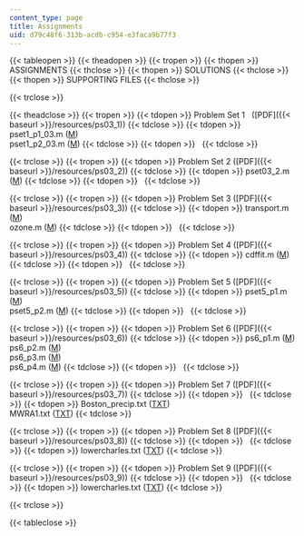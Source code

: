 ```yaml
---
content_type: page
title: Assignments
uid: d79c48f6-313b-acdb-c954-e3faca9b77f3
---
```


{{< tableopen >}}
{{< theadopen >}}
{{< tropen >}}
{{< thopen >}}
ASSIGNMENTS
{{< thclose >}}
{{< thopen >}}
SOLUTIONS
{{< thclose >}}
{{< thopen >}}
SUPPORTING FILES
{{< thclose >}}

{{< trclose >}}

{{< theadclose >}}
{{< tropen >}}
{{< tdopen >}}
Problem Set 1   ([PDF]({{< baseurl >}}/resources/ps03_1))
{{< tdclose >}}
{{< tdopen >}}
pset1\_p1\_03.m ([M](/courses/civil-and-environmental-engineering/1-017-computing-and-data-analysis-for-environmental-applications-fall-2003/assignments/pset1_p1_03.m))  
pset1\_p2\_03.m ([M](/courses/civil-and-environmental-engineering/1-017-computing-and-data-analysis-for-environmental-applications-fall-2003/assignments/pset1_p2_03.m))
{{< tdclose >}}
{{< tdopen >}}
 
{{< tdclose >}}

{{< trclose >}}
{{< tropen >}}
{{< tdopen >}}
Problem Set 2 ([PDF]({{< baseurl >}}/resources/ps03_2))
{{< tdclose >}}
{{< tdopen >}}
pset03\_2.m ([M](/courses/civil-and-environmental-engineering/1-017-computing-and-data-analysis-for-environmental-applications-fall-2003/assignments/pset03_2.m))
{{< tdclose >}}
{{< tdopen >}}
 
{{< tdclose >}}

{{< trclose >}}
{{< tropen >}}
{{< tdopen >}}
Problem Set 3 ([PDF]({{< baseurl >}}/resources/ps03_3))
{{< tdclose >}}
{{< tdopen >}}
transport.m ([M](/courses/civil-and-environmental-engineering/1-017-computing-and-data-analysis-for-environmental-applications-fall-2003/assignments/transport.m))  
ozone.m ([M](/courses/civil-and-environmental-engineering/1-017-computing-and-data-analysis-for-environmental-applications-fall-2003/assignments/ozone.m))
{{< tdclose >}}
{{< tdopen >}}
 
{{< tdclose >}}

{{< trclose >}}
{{< tropen >}}
{{< tdopen >}}
Problem Set 4 ([PDF]({{< baseurl >}}/resources/ps03_4))
{{< tdclose >}}
{{< tdopen >}}
cdffit.m ([M](/courses/civil-and-environmental-engineering/1-017-computing-and-data-analysis-for-environmental-applications-fall-2003/assignments/cdffit.m))
{{< tdclose >}}
{{< tdopen >}}
 
{{< tdclose >}}

{{< trclose >}}
{{< tropen >}}
{{< tdopen >}}
Problem Set 5 ([PDF]({{< baseurl >}}/resources/ps03_5))
{{< tdclose >}}
{{< tdopen >}}
pset5\_p1.m ([M](/courses/civil-and-environmental-engineering/1-017-computing-and-data-analysis-for-environmental-applications-fall-2003/assignments/pset5_p1.m))  
pset5\_p2.m ([M](/courses/civil-and-environmental-engineering/1-017-computing-and-data-analysis-for-environmental-applications-fall-2003/assignments/pset5_p2.m))
{{< tdclose >}}
{{< tdopen >}}
 
{{< tdclose >}}

{{< trclose >}}
{{< tropen >}}
{{< tdopen >}}
Problem Set 6 ([PDF]({{< baseurl >}}/resources/ps03_6))
{{< tdclose >}}
{{< tdopen >}}
ps6\_p1.m ([M](/courses/civil-and-environmental-engineering/1-017-computing-and-data-analysis-for-environmental-applications-fall-2003/assignments/ps6_p1.m))  
ps6\_p2.m ([M](/courses/civil-and-environmental-engineering/1-017-computing-and-data-analysis-for-environmental-applications-fall-2003/assignments/ps6_p2.m))  
ps6\_p3.m ([M](/courses/civil-and-environmental-engineering/1-017-computing-and-data-analysis-for-environmental-applications-fall-2003/assignments/ps6_p3.m))  
ps6\_p4.m ([M](/courses/civil-and-environmental-engineering/1-017-computing-and-data-analysis-for-environmental-applications-fall-2003/assignments/ps6_p4.m))
{{< tdclose >}}
{{< tdopen >}}
 
{{< tdclose >}}

{{< trclose >}}
{{< tropen >}}
{{< tdopen >}}
Problem Set 7 ([PDF]({{< baseurl >}}/resources/ps03_7))
{{< tdclose >}}
{{< tdopen >}}
 
{{< tdclose >}}
{{< tdopen >}}
Boston\_precip.txt ([TXT](/courses/civil-and-environmental-engineering/1-017-computing-and-data-analysis-for-environmental-applications-fall-2003/assignments/Boston_precip.txt))  
MWRA1.txt ([TXT](/courses/civil-and-environmental-engineering/1-017-computing-and-data-analysis-for-environmental-applications-fall-2003/assignments/MWRA1.txt))
{{< tdclose >}}

{{< trclose >}}
{{< tropen >}}
{{< tdopen >}}
Problem Set 8 ([PDF]({{< baseurl >}}/resources/ps03_8))
{{< tdclose >}}
{{< tdopen >}}
 
{{< tdclose >}}
{{< tdopen >}}
lowercharles.txt ([TXT](/courses/civil-and-environmental-engineering/1-017-computing-and-data-analysis-for-environmental-applications-fall-2003/assignments/lowercharles.txt))
{{< tdclose >}}

{{< trclose >}}
{{< tropen >}}
{{< tdopen >}}
Problem Set 9 ([PDF]({{< baseurl >}}/resources/ps03_9))
{{< tdclose >}}
{{< tdopen >}}
 
{{< tdclose >}}
{{< tdopen >}}
lowercharles.txt ([TXT](/courses/civil-and-environmental-engineering/1-017-computing-and-data-analysis-for-environmental-applications-fall-2003/assignments/lowercharles.txt))
{{< tdclose >}}

{{< trclose >}}

{{< tableclose >}}
